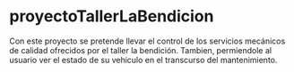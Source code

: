 # proyectoTallerLaBendicion
Con este proyecto se pretende llevar el control de los servicios mecánicos de calidad ofrecidos por el taller la bendición. Tambien, permiendole al usuario ver el estado de su vehiculo en el transcurso del mantenimiento. 
